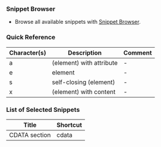 ### Snippet Browser

* Browse all available snippets with [Snippet Browser](http://pihrt.net/snippetica/snippets?engine=vscode&language=xml).

### Quick Reference

Character\(s\) | Description | Comment
------------ | ----------- | -------
a|\(element\) with attribute|\-
e|element|\-
s|self\-closing \(element\)|\-
x|\(element\) with content|\-

### List of Selected Snippets

Title | Shortcut
----- | --------
CDATA section|cdata
